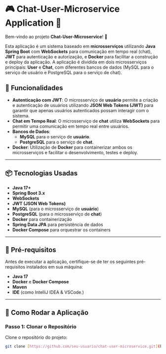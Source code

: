 # 🎮 Chat-User-Microservice Application 🚀

Bem-vindo ao projeto **Chat-User-Microservice**! 🎉

Esta aplicação é um sistema baseado em **microsserviços** utilizando **Java Spring Boot** com **WebSockets** para comunicação em tempo real (chat), **JWT** para autenticação e autorização, e **Docker** para facilitar a construção e deploy da aplicação. A aplicação é dividida em dois microsserviços principais: **User** e **Chat**, com diferentes bancos de dados (MySQL para o serviço de usuário e PostgreSQL para o serviço de chat).

## 🚀 Funcionalidades

- **Autenticação com JWT**: O microsserviço de **usuário** permite a criação e autenticação de usuários utilizando **JSON Web Tokens (JWT)** para garantir que apenas usuários autenticados possam interagir com o sistema.
- **Chat em Tempo Real**: O microsserviço de **chat** utiliza **WebSockets** para permitir uma comunicação em tempo real entre usuários.
- **Bancos de Dados**:
  - **MySQL** para o serviço de **usuário**.
  - **PostgreSQL** para o serviço de **chat**.
- **Docker**: Utilização de **Docker** para containerizar ambos os microsserviços e facilitar o desenvolvimento, testes e deploy.

---

## 📦 Tecnologias Usadas

- **Java 17+**
- **Spring Boot 3.x**
- **WebSockets**
- **JWT (JSON Web Tokens)**
- **MySQL** (para o microsserviço de **usuário**)
- **PostgreSQL** (para o microsserviço de **chat**)
- **Docker** para containerização
- **Spring Data JPA** para persistência de dados
- **Docker Compose** para orquestrar os containers

---

## 🔧 Pré-requisitos

Antes de executar a aplicação, certifique-se de ter os seguintes pré-requisitos instalados em sua máquina:

- **Java 17**
- **Docker** e **Docker Compose**
- **Maven** 
- **IDE** (como IntelliJ IDEA & VSCode.)

---

## 🚀 Como Rodar a Aplicação

### Passo 1: Clonar o Repositório

Clone o repositório do projeto:

```bash
git clone [https://github.com/seu-usuario/chat-user-microservice.git](https://github.com/WillGD/chat-user-microsservice/edit/main/README.md)
